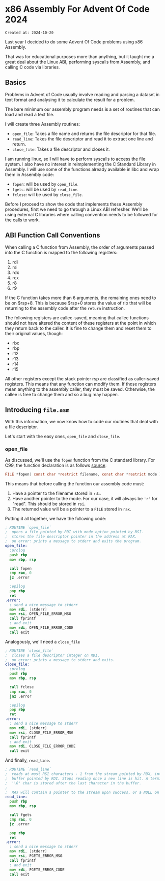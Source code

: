 # x86 Assembly For Advent Of Code 2024

```
Created at: 2024-10-20
```

Last year I decided to do some Advent Of Code problems using x86 Assembly.

That was for educational purposes more than anything, but it taught me a great
deal about the Linux ABI, performing syscalls from Assembly, and calling C code
via libraries.

## Basics

Problems in Advent of Code usually involve reading and parsing a dataset in
text format and analysing it to calculate the result for a problem.

The bare minimum our assembly program needs is a set of routines that can load
and read a text file.

I will create three Assembly routines:

- `open_file`: Takes a file name and returns the file descriptor for that
  file.
- `read_line`: Takes the file descriptor and read it to extract one line and
  return.
- `close_file`: Takes a file descriptor and closes it.

I am running linux, so I will have to perform syscalls to access the file
system. I also have no interest in reimplementing the C Standard Library in
Assembly. I will use some of the functions already available in libc and wrap
them in Assembly code:

- `fopen`: will be used by `open_file`.
- `fgets`: will be used by `read_line`.
- `fclose`: will be used by `close_file`.

Before I proceed to show the code that implements these Assembly procedures,
first we need to go through a Linux ABI refresher. We'll be using external C
libraries where calling convention needs to be followed for the calls to work.

## ABI Function Call Conventions

When calling a C function from Assembly, the order of arguments passed into
the C function is mapped to the following registers:

1. rdi
2. rsi
3. rdx
4. rcx
5. r8
6. r9

If the C function takes more than 6 arguments, the remaining ones
need to be on $rsp+8. This is because $rsp+0 stores the value of rip that
will be returning to the assembly code after the `return` instruction.

The following registers are callee-saved, meaning that callee functions should
not have altered the content of these registers at the point in which they
return back to the caller. It is fine to change them and reset them to their
original values, though:

- rbx
- rbp
- r12
- r13
- r14
- r15

All other registers except the stack pointer rsp are classified as caller-saved
registers. This means that any function can modify them. If those registers
mean anything to the assembly caller, they must be saved. Otherwise, the callee
is free to change them and so a bug may happen.

## Introducing `file.asm`

With this information, we now know how to code our routines that deal with a
file descriptor.

Let's start with the easy ones, `open_file` and `close_file`.

### open_file

As discussed, we'll use the `fopen` function from the C standard library.
For C99, the function declaration is as follows [source](http://web.archive.org/web/20240930191632/https://en.cppreference.com/w/c/io/fopen):

```c
FILE *fopen( const char *restrict filename, const char *restrict mode );
```

This means that before calling the function our assembly code must:

1. Have a pointer to the filename stored in `rdi`.
2. Have another pointer to the mode. For our case, it will always be `'r'` for
   "read". This should be stored in `rsi`.
3. The returned value will be a pointer to a `FILE` stored in `rax`.

Putting it all together, we have the following code:

```asm
; ROUTINE `open_file`
;  opens a file pointed by RDI with mode option pointed by RSI.
;  stores the file descriptor pointer in the address at RAX.
;  on error: prints a message to stderr and exits the program.
open_file:
  ;prolog
  push rbp
  mov rbp, rsp

  call fopen
  cmp rax, 0
  jz .error

  ;epilog
  pop rbp
  ret
.error:
  ; send a nice message to stderr
  mov rdi, [stderr]
  mov rsi, OPEN_FILE_ERROR_MSG
  call fprintf
  ; and exit
  mov rdi, OPEN_FILE_ERROR_CODE
  call exit
```

Analogously, we'll need a `close_file`

```asm
; ROUTINE `close_file`
;  closes a file descriptor integer on RDI.
;  on error: prints a message to stderr and exits.
close_file:
  ;prolog
  push rbp
  mov rbp, rsp

  call fclose
  cmp rax, 0
  jnz .error

  ;epilog
  pop rbp
  ret
.error:
  ; send a nice message to stderr
  mov rdi, [stderr]
  mov rsi, CLOSE_FILE_ERROR_MSG
  call fprintf
  ; and exit
  mov rdi, CLOSE_FILE_ERROR_CODE
  call exit
```

And finally, `read_line`.

```asm
; ROUTINE `read_line`
;  reads at most RSI characters - 1 from the stream pointed by RDX, into a
;  buffer pointed by RDI. Stops reading once a new line is hit. A terminating
;  '\0' char is stored after the last character in the buffer.
;
;  RAX will contain a pointer to the stream upon success, or a NULL on error.
read_line:
  push rbp
  mov rbp, rsp

  call fgets
  cmp rax, 0
  jz .error

  pop rbp
  ret
.error:
  ; send a nice message to stderr
  mov rdi, [stderr]
  mov rsi, FGETS_ERROR_MSG
  call fprintf
  ; and exit
  mov rdi, FGETS_ERROR_CODE
  call exit
```
